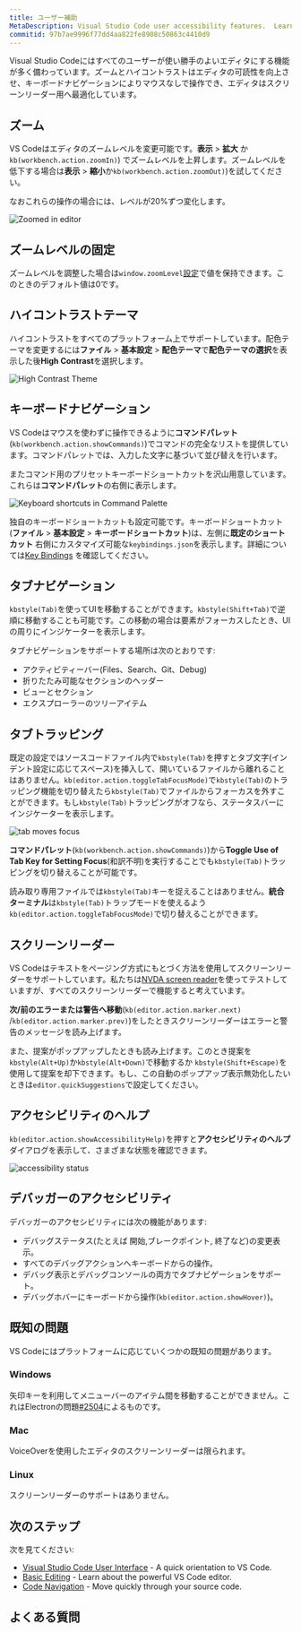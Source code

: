 ```yaml
---
title: ユーザー補助
MetaDescription: Visual Studio Code user accessibility features.  Learn here about the various ways VS Code aids user accessibility.
commitid: 97b7ae9996f77dd4aa822fe8908c50863c4410d9
---
```


Visual Studio Codeにはすべてのユーザーが使い勝手のよいエディタにする機能が多く備わっています。ズームとハイコントラストはエディタの可読性を向上させ、キーボードナビゲーションによりマウスなしで操作でき、エディタはスクリーンリーダー用へ最適化しています。

## ズーム

VS Codeはエディタのズームレベルを変更可能です。**表示** > **拡大** か `kb(workbench.action.zoomIn)`) でズームレベルを上昇します。ズームレベルを低下する場合は**表示** > **縮小**か`kb(workbench.action.zoomOut)`)を試してください。

なおこれらの操作の場合には、レベルが20%ずつ変化します。

![Zoomed in editor](images/accessibility/zoomed-in.png)

## ズームレベルの固定

ズームレベルを調整した場合は`window.zoomLevel`[設定](/docs/getstarted/settings.md)で値を保持できます。このときのデフォルト値は0です。

## ハイコントラストテーマ

ハイコントラストをすべてのプラットフォーム上でサポートしています。配色テーマを変更するには**ファイル** > **基本設定** > **配色テーマ**で**配色テーマの選択**を表示した後**High Contrast**を選択します。

![High Contrast Theme](images/accessibility/high-contrast.png)

## キーボードナビゲーション

VS Codeはマウスを使わずに操作できるように**コマンドパレット** (`kb(workbench.action.showCommands)`)でコマンドの完全なリストを提供しています。コマンドパレットでは、入力した文字に基づいて並び替えを行います。

またコマンド用のプリセットキーボードショートカットを沢山用意しています。これらは**コマンドパレット**の右側に表示します。

![Keyboard shortcuts in Command Palette](images/accessibility/keyboard-shortcuts.png)

独自のキーボードショートカットも設定可能です。キーボードショートカット(**ファイル** > **基本設定** > **キーボードショートカット**)は、左側に**既定のショートカット** 右側にカスタマイズ可能な`keybindings.json`を表示します。詳細については[Key Bindings](/docs/getstarted/keybindings.md) を確認してください。

## タブナビゲーション

`kbstyle(Tab)`を使ってUIを移動することができます。`kbstyle(Shift+Tab)`で逆順に移動することも可能です。この移動の場合は要素がフォーカスしたとき、UIの周りにインジケーターを表示します。

タブナビゲーションをサポートする場所は次のとおりです:

* アクティビティーバー(Files、Search、Git、Debug)
* 折りたたみ可能なセクションのヘッダー
* ビューとセクション
* エクスプローラーのツリーアイテム

## タブトラッピング

既定の設定ではソースコードファイル内で`kbstyle(Tab)`を押すとタブ文字(インデント設定に応じてスペース)を挿入して、開いているファイルから離れることはありません。`kb(editor.action.toggleTabFocusMode)`で`kbstyle(Tab)`のトラッピング機能を切り替えたら`kbstyle(Tab)`でファイルからフォーカスを外すことができます。もし`kbstyle(Tab)`トラッピングがオフなら、ステータスバーにインジケーターを表示します。

![tab moves focus](images/accessibility/tab-moves-focus.png)

**コマンドパレット**(`kb(workbench.action.showCommands)`)から**Toggle Use of Tab Key for Setting Focus**(和訳不明)を実行することでも`kbstyle(Tab)`トラッピングを切り替えることが可能です。

読み取り専用ファイルでは`kbstyle(Tab)`キーを捉えることはありません。**統合ターミナル**は`kbstyle(Tab)`トラップモードを使えるよう`kb(editor.action.toggleTabFocusMode)`で切り替えることができます。

## スクリーンリーダー

VS Codeはテキストをページング方式にもとづく方法を使用してスクリーンリーダーをサポートしています。私たちは[NVDA screen reader](http://www.nvaccess.org)を使ってテストしていますが、すべてのスクリーンリーダーで機能すると考えています。

**次/前のエラーまたは警告へ移動**(`kb(editor.action.marker.next)` /`kb(editor.action.marker.prev)`)をしたときスクリーンリーダーはエラーと警告のメッセージを読み上げます。

また、提案がポップアップしたときも読み上げます。このとき提案を`kbstyle(Alt+Up)`か`kbstyle(Alt+Down)`で移動するか `kbstyle(Shift+Escape)`を使用して提案を却下できます。もし、この自動のポップアップ表示無効化したいときは`editor.quickSuggestions`で設定してください。

## アクセシビリティのヘルプ

`kb(editor.action.showAccessibilityHelp)`を押すと**アクセシビリティのヘルプ**ダイアログを表示して、さまざまな状態を確認できます。

![accessibility status](images/accessibility/status.png)

## デバッガーのアクセシビリティ

デバッガーのアクセシビリティには次の機能があります:

* デバッグステータス(たとえば 開始,ブレークポイント, 終了など)の変更表示。
* すべてのデバッグアクションへキーボードからの操作。
* デバッグ表示とデバッグコンソールの両方でタブナビゲーションをサポート。
* デバッグホバーにキーボードから操作(`kb(editor.action.showHover)`)。

## 既知の問題

VS Codeにはプラットフォームに応じていくつかの既知の問題があります。

### Windows

矢印キーを利用してメニューバーのアイテム間を移動することができません。これはElectronの問題[#2504](https://github.com/atom/electron/issues/2504)によるものです。

### Mac

VoiceOverを使用したエディタのスクリーンリーダーは限られます。

### Linux

スクリーンリーダーのサポートはありません。

## 次のステップ

次を見てください:

* [Visual Studio Code User Interface](/docs/getstarted/userinterface.md) - A quick orientation to VS Code.
* [Basic Editing](/docs/userguide/codebasics.md) - Learn about the powerful VS Code editor.
* [Code Navigation](/docs/userguide/editingevolved.md) - Move quickly through your source code.

## よくある質問
